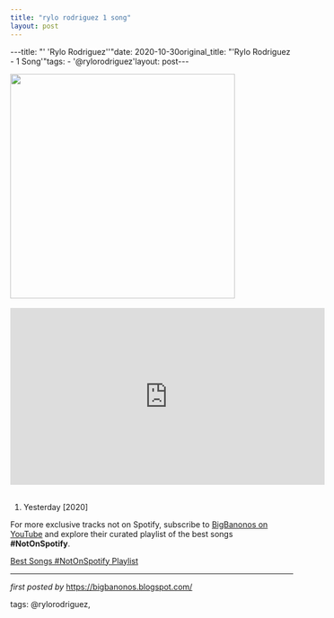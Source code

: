 ```yaml
---
title: "rylo rodriguez 1 song"
layout: post
---
```

---title: "' 'Rylo Rodriguez''"date: 2020-10-30original_title: "'Rylo Rodriguez - 1 Song'"tags:  - '@rylorodriguez'layout: post---<div class="separator" ><a href="https://cdn.cltampa.com/files/base/scomm/cltampa/image/2019/07/960w/rylorodriguez_IG.5d2f613a6d5a8.jpg" imageanchor="1"><img border="0" data-original-height="800" data-original-width="800" height="400" src="https://cdn.cltampa.com/files/base/scomm/cltampa/image/2019/07/960w/rylorodriguez_IG.5d2f613a6d5a8.jpg" width="400" /></a></div><br /><iframe allow="accelerometer; autoplay; encrypted-media; gyroscope; picture-in-picture" allowfullscreen="" frameborder="0" height="315" src="https://www.youtube.com/embed/videoseries?list=PLtuNtuTatqI1zncB6wa1h6ElhjaDc5Xn7" width="560"></iframe><br /><br /><ol><li>Yesterday [2020]</li></ol><!--Subscribe and Playlist Links--><div>    <p>For more exclusive tracks not on Spotify, subscribe to <a href="https://www.youtube.com/@BigBanonos" target="_blank">BigBanonos on YouTube</a> and explore their curated playlist of the best songs <strong>#NotOnSpotify</strong>.</p>    <p><a href="https://www.youtube.com/playlist?list=PLtuNtuTatqI0kFahUCbtbfenC_ET5O_tr" target="_blank">Best Songs #NotOnSpotify Playlist<br /></a></p></div><hr /><p><em>first posted by</em> <a href="https://bigbanonos.blogspot.com/" rel="noopener" target="_new">https://bigbanonos.blogspot.com/</a></p><p>tags: @rylorodriguez,</p>
